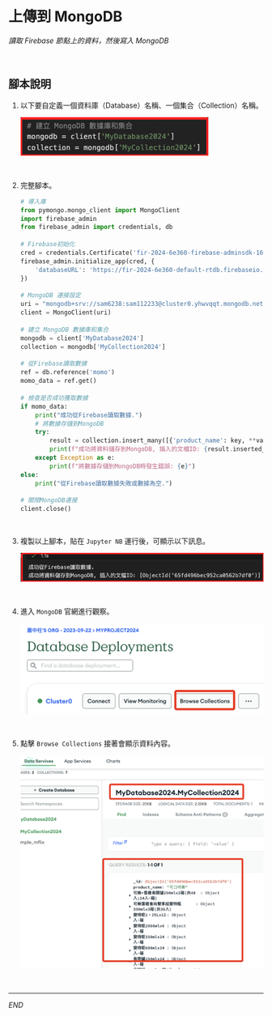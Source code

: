 # 上傳到 MongoDB

_讀取 Firebase 節點上的資料，然後寫入 MongoDB_

<br>

## 腳本說明

1. 以下要自定義一個資料庫（Database）名稱、一個集合（Collection）名稱。

    ![](images/img_81.png)

<br>

2. 完整腳本。

    ```python
    # 導入庫
    from pymongo.mongo_client import MongoClient
    import firebase_admin
    from firebase_admin import credentials, db

    # Firebase初始化
    cred = credentials.Certificate('fir-2024-6e360-firebase-adminsdk-16wwf-d2983e1f68.json')
    firebase_admin.initialize_app(cred, {
        'databaseURL': 'https://fir-2024-6e360-default-rtdb.firebaseio.com/'
    })

    # MongoDB 連接設定
    uri = "mongodb+srv://sam6238:sam112233@cluster0.yhwvqqt.mongodb.net/?retryWrites=true&w=majority&appName=Cluster0"
    client = MongoClient(uri)

    # 建立 MongoDB 數據庫和集合
    mongodb = client['MyDatabase2024']
    collection = mongodb['MyCollection2024']

    # 從Firebase讀取數據
    ref = db.reference('momo')
    momo_data = ref.get()

    # 檢查是否成功獲取數據
    if momo_data:
        print("成功從Firebase讀取數據.")
        # 將數據存儲到MongoDB
        try:
            result = collection.insert_many([{'product_name': key, **value} for key, value in momo_data.items()])
            print(f"成功將資料儲存到MongoDB, 插入的文檔ID: {result.inserted_ids}")
        except Exception as e:
            print(f"將數據存儲到MongoDB時發生錯誤: {e}")
    else:
        print("從Firebase讀取數據失敗或數據為空.")

    # 關閉MongoDB連接
    client.close()
    ```

<br>

3. 複製以上腳本，貼在 `Jupyter NB` 運行後，可顯示以下訊息。

    ![](images/img_82.png)

<br>

4. 進入 `MongoDB` 官網進行觀察。

    ![](images/img_83.png)

<br>

5. 點擊 `Browse Collections` 接著會顯示資料內容。

    ![](images/img_84.png)

<br>

___

_END_